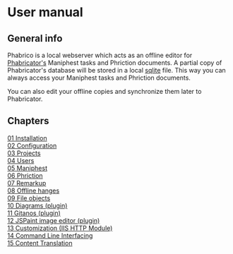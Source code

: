 <!--
  Title: Phabrico
  Description: offline editor for Phabricator's  Maniphest tasks and Phriction documents
  Author: gjacobs
  -->

# User manual

## General info

Phabrico is a local webserver which acts as an offline editor for [Phabricator's](https://www.phacility.com/phabricator/) Maniphest tasks and Phriction documents.
A partial copy of Phabricator's database will be stored in a local [sqlite](https://www.sqlite.org/index.html) file.
This way you can always access your Maniphest tasks and Phriction documents.

You can also edit your offline copies and synchronize them later to Phabricator.

## Chapters

<a href="01-Installation/">01 Installation</a><br />
<a href="02-Configuration/">02 Configuration</a><br />
<a href="03-Projects/">03 Projects</a><br />
<a href="04-Users/">04 Users</a><br />
<a href="05-Maniphest/">05 Maniphest</a><br />
<a href="06-Phriction/">06 Phriction</a><br />
<a href="07-Remarkup/">07 Remarkup</a><br />
<a href="08-OfflineChanges/">08 Offline hanges</a><br />
<a href="09-FileObjects/">09 File objects</a><br />
<a href="10-Diagrams/">10 Diagrams (plugin)</a><br />
<a href="11-Gitanos/">11 Gitanos (plugin)</a><br />
<a href="12-JSPaint/">12 JSPaint image editor (plugin)</a><br />
<a href="13-Customization/">13 Customization (IIS HTTP Module)</a><br />
<a href="14-CommandLineInterfacing/">14 Command Line Interfacing</a><br />
<a href="15-ContentTranslation/">15 Content Translation</a><br />
